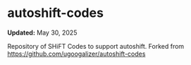 # autoshift-codes

**Updated:** May 30, 2025

Repository of SHiFT Codes to support autoshift. Forked from https://github.com/ugoogalizer/autoshift-codes
